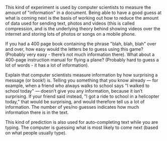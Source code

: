 This kind of experiment is used by computer scientists to measure the amount of "information" in a document.
Being able to have a good guess at what is coming next is the basis of working out how to reduce the amount of data used for sending text, photos and videos (this is called compression, and is the underlying theory behind showing videos over the internet and storing lots of photos or songs on a mobile phone.

If you had a 400 page book containing the phrase "blah, blah, blah" over and over, how easy would the letters be to guess using this game? (Probably very easy - there’s not much information there).
What about a 400-page instruction manual for flying a plane? (Probably hard to guess a lot of words - it has a lot of information).

Explain that computer scientists measure information by how surprising a message (or book!) is.
Telling you something that you know already — for example, when a friend who always walks to school says "I walked to school today" — doesn’t give you any information, because it isn’t surprising.
If your friend said instead, "I got a ride to school in a helicopter today," that would be surprising, and would therefore tell us a lot of information.
The number of yes/no guesses indicates how much information there is in the text.

This kind of prediction is also used for auto-completing text while you are typing.
The computer is guessing what is most likely to come next (based on what people usually type).
